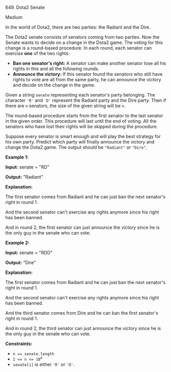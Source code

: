 ﻿649\. Dota2 Senate

Medium

In the world of Dota2, there are two parties: the Radiant and the Dire.

The Dota2 senate consists of senators coming from two parties. Now the Senate wants to decide on a change in the Dota2 game. The voting for this change is a round-based procedure. In each round, each senator can exercise **one** of the two rights:

*   **Ban one senator's right:** A senator can make another senator lose all his rights in this and all the following rounds.
*   **Announce the victory:** If this senator found the senators who still have rights to vote are all from the same party, he can announce the victory and decide on the change in the game.

Given a string `senate` representing each senator's party belonging. The character `'R'` and `'D'` represent the Radiant party and the Dire party. Then if there are `n` senators, the size of the given string will be `n`.

The round-based procedure starts from the first senator to the last senator in the given order. This procedure will last until the end of voting. All the senators who have lost their rights will be skipped during the procedure.

Suppose every senator is smart enough and will play the best strategy for his own party. Predict which party will finally announce the victory and change the Dota2 game. The output should be `"Radiant"` or `"Dire"`.

**Example 1:**

**Input:** senate = "RD"

**Output:** "Radiant"

**Explanation:** 

The first senator comes from Radiant and he can just ban the next senator's right in round 1. 

And the second senator can't exercise any rights anymore since his right has been banned. 

And in round 2, the first senator can just announce the victory since he is the only guy in the senate who can vote.

**Example 2:**

**Input:** senate = "RDD"

**Output:** "Dire"

**Explanation:** 

The first senator comes from Radiant and he can just ban the next senator's right in round 1. 

And the second senator can't exercise any rights anymore since his right has been banned. 

And the third senator comes from Dire and he can ban the first senator's right in round 1. 

And in round 2, the third senator can just announce the victory since he is the only guy in the senate who can vote.

**Constraints:**

*   `n == senate.length`
*   <code>1 <= n <= 10<sup>4</sup></code>
*   `senate[i]` is either `'R'` or `'D'`.